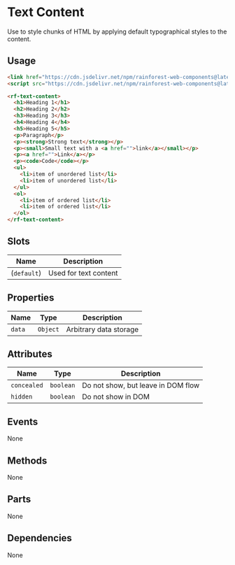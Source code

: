 # Text Content

Use to style chunks of HTML by applying default typographical styles to the content.

## Usage

``` html
<link href="https://cdn.jsdelivr.net/npm/rainforest-web-components@latest/rainforest.css" rel="stylesheet">
<script src="https://cdn.jsdelivr.net/npm/rainforest-web-components@latest/components/text-content.js" type="module"></script>
```

``` html
<rf-text-content>
  <h1>Heading 1</h1>
  <h2>Heading 2</h2>
  <h3>Heading 3</h3>
  <h4>Heading 4</h4>
  <h5>Heading 5</h5>
  <p>Paragraph</p>
  <p><strong>Strong text</strong></p>
  <p><small>Small text with a <a href="">link</a></small></p>
  <p><a href="">Link</a></p>
  <p><code>Code</code></p>
  <ul>
    <li>item of unordered list</li>
    <li>item of unordered list</li>
  </ul>
  <ol>
    <li>item of ordered list</li>
    <li>item of ordered list</li>      
  </ol>      
</rf-text-content>
```

## Slots

| Name | Description |
| --- | --- |
| (`default`) | Used for text content |

## Properties

| Name | Type | Description |
| --- | --- | --- |
| `data` | `Object` | Arbitrary data storage |

## Attributes

| Name | Type | Description |
| --- | --- | --- |
| `concealed` | `boolean` | Do not show, but leave in DOM flow |      
| `hidden` | `boolean` | Do not show in DOM |      

## Events

None

## Methods

None

## Parts

None

## Dependencies

None

